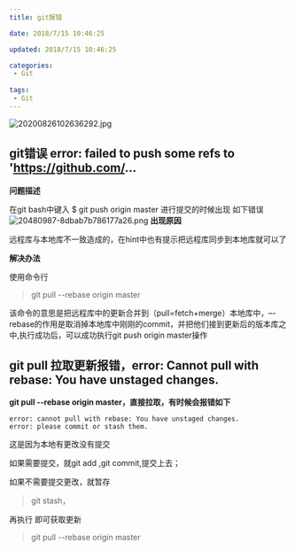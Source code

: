 ```yaml
---
title: git报错

date: 2018/7/15 10:46:25

updated: 2018/7/15 10:46:25

categories:
 - Git
 
tags:
 - Git
---
```

![20200826102636292.jpg](https://i.loli.net/2021/02/01/mGWJefdCR9EaIlk.jpg)

## git错误 error: failed to push some refs to 'https://github.com/...
**问题描述**

在git bash中键入 $ git push origin master 进行提交的时候出现 如下错误
![20480987-8dbab7b786177a26.png](https://i.loli.net/2021/03/22/mzNKwGx2LjU37ch.png)
**出现原因**

远程库与本地库不一致造成的，在hint中也有提示把远程库同步到本地库就可以了

**解决办法**

使用命令行
>git pull --rebase origin master

该命令的意思是把远程库中的更新合并到（pull=fetch+merge）本地库中，–-rebase的作用是取消掉本地库中刚刚的commit，并把他们接到更新后的版本库之中,执行成功后，可以成功执行git push origin master操作

## git pull 拉取更新报错，error: Cannot pull with rebase: You have unstaged changes.

**git pull --rebase origin master，直接拉取，有时候会报错如下**
```
error: cannot pull with rebase: You have unstaged changes. 
error: please commit or stash them.
```
这是因为本地有更改没有提交

如果需要提交，就git add ,git commit,提交上去；

如果不需要提交更改，就暂存
>git stash，

再执行 即可获取更新 
>git pull --rebase origin master



